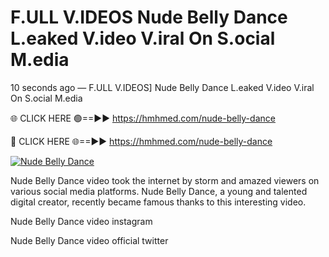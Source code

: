# F.ULL V.IDEOS Nude Belly Dance L.eaked V.ideo V.iral On S.ocial M.edia

10 seconds ago — F.ULL V.IDEOS] Nude Belly Dance L.eaked V.ideo V.iral On S.ocial M.edia

🌐 CLICK HERE 🟢==►► https://hmhmed.com/nude-belly-dance

🔴 CLICK HERE 🌐==►► https://hmhmed.com/nude-belly-dance

[![Nude Belly Dance](https://i.imgur.com/dJHk4Zq.gif)](https://hmhmed.com/nude-belly-dance)

Nude Belly Dance video took the internet by storm and amazed viewers on various social media platforms. Nude Belly Dance, a young and talented digital creator, recently became famous thanks to this interesting video.

Nude Belly Dance video instagram

Nude Belly Dance video official twitter